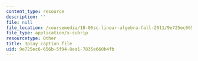 ```yaml
---
content_type: resource
description: ''
file: null
file_location: /coursemedia/18-06sc-linear-algebra-fall-2011/9e725ec6656b5f948ea17835e660b4fb_QuZL5IKpO_U.vtt
file_type: application/x-subrip
resourcetype: Other
title: 3play caption file
uid: 9e725ec6-656b-5f94-8ea1-7835e660b4fb
---
```

